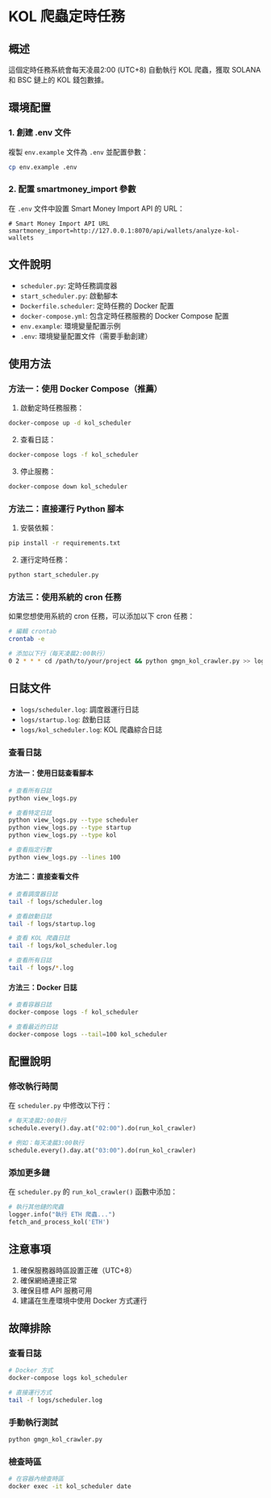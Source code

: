 # KOL 爬蟲定時任務

## 概述

這個定時任務系統會每天凌晨2:00 (UTC+8) 自動執行 KOL 爬蟲，獲取 SOLANA 和 BSC 鏈上的 KOL 錢包數據。

## 環境配置

### 1. 創建 .env 文件

複製 `env.example` 文件為 `.env` 並配置參數：

```bash
cp env.example .env
```

### 2. 配置 smartmoney_import 參數

在 `.env` 文件中設置 Smart Money Import API 的 URL：

```env
# Smart Money Import API URL
smartmoney_import=http://127.0.0.1:8070/api/wallets/analyze-kol-wallets
```

## 文件說明

- `scheduler.py`: 定時任務調度器
- `start_scheduler.py`: 啟動腳本
- `Dockerfile.scheduler`: 定時任務的 Docker 配置
- `docker-compose.yml`: 包含定時任務服務的 Docker Compose 配置
- `env.example`: 環境變量配置示例
- `.env`: 環境變量配置文件（需要手動創建）

## 使用方法

### 方法一：使用 Docker Compose（推薦）

1. 啟動定時任務服務：
```bash
docker-compose up -d kol_scheduler
```

2. 查看日誌：
```bash
docker-compose logs -f kol_scheduler
```

3. 停止服務：
```bash
docker-compose down kol_scheduler
```

### 方法二：直接運行 Python 腳本

1. 安裝依賴：
```bash
pip install -r requirements.txt
```

2. 運行定時任務：
```bash
python start_scheduler.py
```

### 方法三：使用系統的 cron 任務

如果您想使用系統的 cron 任務，可以添加以下 cron 任務：

```bash
# 編輯 crontab
crontab -e

# 添加以下行（每天凌晨2:00執行）
0 2 * * * cd /path/to/your/project && python gmgn_kol_crawler.py >> logs/cron.log 2>&1
```

## 日誌文件

- `logs/scheduler.log`: 調度器運行日誌
- `logs/startup.log`: 啟動日誌
- `logs/kol_scheduler.log`: KOL 爬蟲綜合日誌

### 查看日誌

#### 方法一：使用日誌查看腳本

```bash
# 查看所有日誌
python view_logs.py

# 查看特定日誌
python view_logs.py --type scheduler
python view_logs.py --type startup
python view_logs.py --type kol

# 查看指定行數
python view_logs.py --lines 100
```

#### 方法二：直接查看文件

```bash
# 查看調度器日誌
tail -f logs/scheduler.log

# 查看啟動日誌
tail -f logs/startup.log

# 查看 KOL 爬蟲日誌
tail -f logs/kol_scheduler.log

# 查看所有日誌
tail -f logs/*.log
```

#### 方法三：Docker 日誌

```bash
# 查看容器日誌
docker-compose logs -f kol_scheduler

# 查看最近的日誌
docker-compose logs --tail=100 kol_scheduler
```

## 配置說明

### 修改執行時間

在 `scheduler.py` 中修改以下行：
```python
# 每天凌晨2:00執行
schedule.every().day.at("02:00").do(run_kol_crawler)

# 例如：每天凌晨3:00執行
schedule.every().day.at("03:00").do(run_kol_crawler)
```

### 添加更多鏈

在 `scheduler.py` 的 `run_kol_crawler()` 函數中添加：
```python
# 執行其他鏈的爬蟲
logger.info("執行 ETH 爬蟲...")
fetch_and_process_kol('ETH')
```

## 注意事項

1. 確保服務器時區設置正確（UTC+8）
2. 確保網絡連接正常
3. 確保目標 API 服務可用
4. 建議在生產環境中使用 Docker 方式運行

## 故障排除

### 查看日誌
```bash
# Docker 方式
docker-compose logs kol_scheduler

# 直接運行方式
tail -f logs/scheduler.log
```

### 手動執行測試
```bash
python gmgn_kol_crawler.py
```

### 檢查時區
```bash
# 在容器內檢查時區
docker exec -it kol_scheduler date
``` 